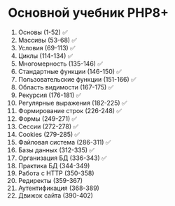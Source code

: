 # Основной учебник PHP8+

1. Основы (1-52) ✅
2. Массивы (53-68) ✅
3. Условия (69-113) ✅
4. Циклы (114-134) ✅
5. Многомерность (135-146) ✅
6. Стандартные функции (146-150) ✅
7. Пользовательские функции (151-166) ✅
8. Область видимости (167-175) ✅
9. Рекурсия (176-181) ✅
10. Регулярные выражения (182-225) ✅
11. Формирование строк (226-248) ✅
12. Формы (249-271) ✅
13. Сессии (272-278) ✅
14. Cookies (279-285) ✅
15. Файловая система (286-311) ✅
16. Базы данных (312-335) ✅
17. Организация БД (336-343) ✅
18. Практика БД (344-349)
19. Работа с HTTP (350-358)
20. Редиректы (359-367)
21. Аутентификация (368-389)
22. Движок сайта (390-402)
